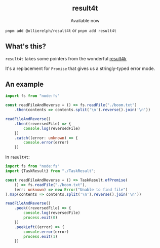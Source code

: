 <h2 align="center">result4t</h2>

<p align="center">
Available now
</p>

`pnpm add @ollierelph/result4t` or `pnpm add result4t`

## What's this?

`result4t` takes some pointers from the wonderful [result4k](https://github.com/fork-handles/forkhandles/tree/trunk/result4k)

It's a replacement for `Promise` that gives us a stringly-typed error mode.

## An example

```typescript
import fs from "node:fs"

const readFileAndReverse = () => fs.readFile("./boom.txt")
    .then(contents => contents.split('\n').reverse().join('\n'))

readFileAndReverse()
    .then((reversedFile) => {
        console.log(reversedFile)
    })
    .catch((error: unknown) => {
        console.error(error)
    })
```

in `result4t`:

```typescript
import fs from "node:fs"
import {TaskResult} from "./TaskResult";

const readFileAndReverse = () => TaskResult.ofPromise(
    () => fs.readFile("./boom.txt"),
    (err: unknown) => new Error("Unable to find file")
).map(contents => contents.split('\n').reverse().join('\n'))

readFileAndReverse()
    .peek((reversedFile) => {
        console.log(reversedFile)
        process.exit(0)
    })
    .peekLeft((error) => {
        console.error(error)
        process.exit(1)
    })
```
